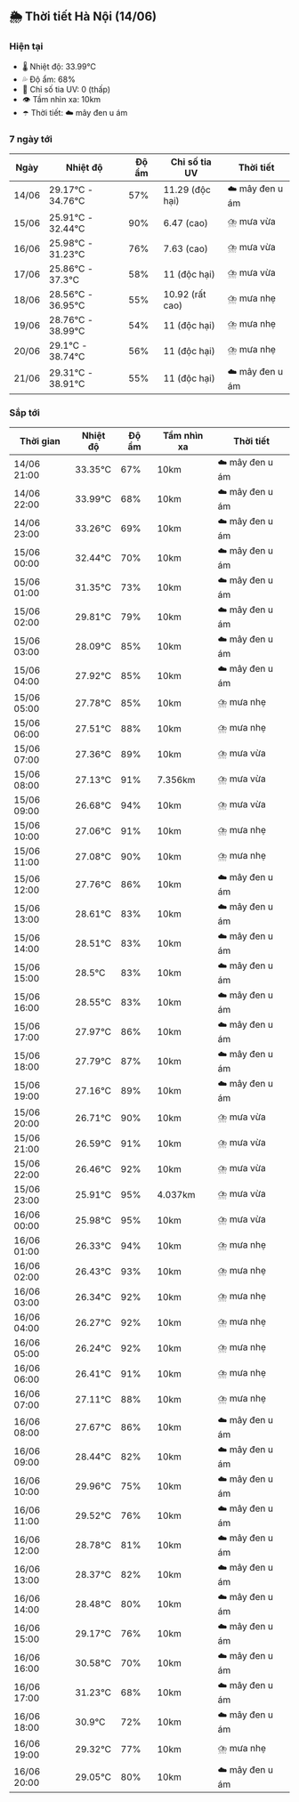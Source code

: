 ## 🌦️ Thời tiết Hà Nội (14/06)

### Hiện tại

- 🌡️ Nhiệt độ: 33.99℃
- 💦 Độ ẩm: 68%
- 🌟 Chỉ số tia UV: 0 (thấp)
- 👁️ Tầm nhìn xa: 10km
- ☂️ Thời tiết: ☁️ mây đen u ám

### 7 ngày tới

| Ngày | Nhiệt độ | Độ ẩm | Chỉ số tia UV | Thời tiết |
| --- | --- | --- | --- | --- |
| 14/06 | 29.17℃ - 34.76℃ | 57% | 11.29 (độc hại) | ☁️ mây đen u ám |
| 15/06 | 25.91℃ - 32.44℃ | 90% | 6.47 (cao) | ⛈️ mưa vừa |
| 16/06 | 25.98℃ - 31.23℃ | 76% | 7.63 (cao) | ⛈️ mưa vừa |
| 17/06 | 25.86℃ - 37.3℃ | 58% | 11 (độc hại) | ⛈️ mưa vừa |
| 18/06 | 28.56℃ - 36.95℃ | 55% | 10.92 (rất cao) | ⛈️ mưa nhẹ |
| 19/06 | 28.76℃ - 38.99℃ | 54% | 11 (độc hại) | ⛈️ mưa nhẹ |
| 20/06 | 29.1℃ - 38.74℃ | 56% | 11 (độc hại) | ⛈️ mưa nhẹ |
| 21/06 | 29.31℃ - 38.91℃ | 55% | 11 (độc hại) | ☁️ mây đen u ám |

### Sắp tới

| Thời gian | Nhiệt độ | Độ ẩm | Tầm nhìn xa | Thời tiết |
| --- | --- | --- | --- | --- |
| 14/06 21:00 | 33.35℃ | 67% | 10km | ☁️ mây đen u ám |
| 14/06 22:00 | 33.99℃ | 68% | 10km | ☁️ mây đen u ám |
| 14/06 23:00 | 33.26℃ | 69% | 10km | ☁️ mây đen u ám |
| 15/06 00:00 | 32.44℃ | 70% | 10km | ☁️ mây đen u ám |
| 15/06 01:00 | 31.35℃ | 73% | 10km | ☁️ mây đen u ám |
| 15/06 02:00 | 29.81℃ | 79% | 10km | ☁️ mây đen u ám |
| 15/06 03:00 | 28.09℃ | 85% | 10km | ☁️ mây đen u ám |
| 15/06 04:00 | 27.92℃ | 85% | 10km | ☁️ mây đen u ám |
| 15/06 05:00 | 27.78℃ | 85% | 10km | ⛈️ mưa nhẹ |
| 15/06 06:00 | 27.51℃ | 88% | 10km | ⛈️ mưa nhẹ |
| 15/06 07:00 | 27.36℃ | 89% | 10km | ⛈️ mưa vừa |
| 15/06 08:00 | 27.13℃ | 91% | 7.356km | ⛈️ mưa vừa |
| 15/06 09:00 | 26.68℃ | 94% | 10km | ⛈️ mưa vừa |
| 15/06 10:00 | 27.06℃ | 91% | 10km | ⛈️ mưa nhẹ |
| 15/06 11:00 | 27.08℃ | 90% | 10km | ⛈️ mưa nhẹ |
| 15/06 12:00 | 27.76℃ | 86% | 10km | ☁️ mây đen u ám |
| 15/06 13:00 | 28.61℃ | 83% | 10km | ☁️ mây đen u ám |
| 15/06 14:00 | 28.51℃ | 83% | 10km | ☁️ mây đen u ám |
| 15/06 15:00 | 28.5℃ | 83% | 10km | ☁️ mây đen u ám |
| 15/06 16:00 | 28.55℃ | 83% | 10km | ☁️ mây đen u ám |
| 15/06 17:00 | 27.97℃ | 86% | 10km | ☁️ mây đen u ám |
| 15/06 18:00 | 27.79℃ | 87% | 10km | ☁️ mây đen u ám |
| 15/06 19:00 | 27.16℃ | 89% | 10km | ☁️ mây đen u ám |
| 15/06 20:00 | 26.71℃ | 90% | 10km | ⛈️ mưa vừa |
| 15/06 21:00 | 26.59℃ | 91% | 10km | ⛈️ mưa vừa |
| 15/06 22:00 | 26.46℃ | 92% | 10km | ⛈️ mưa vừa |
| 15/06 23:00 | 25.91℃ | 95% | 4.037km | ⛈️ mưa vừa |
| 16/06 00:00 | 25.98℃ | 95% | 10km | ⛈️ mưa vừa |
| 16/06 01:00 | 26.33℃ | 94% | 10km | ⛈️ mưa nhẹ |
| 16/06 02:00 | 26.43℃ | 93% | 10km | ⛈️ mưa nhẹ |
| 16/06 03:00 | 26.34℃ | 92% | 10km | ⛈️ mưa nhẹ |
| 16/06 04:00 | 26.27℃ | 92% | 10km | ⛈️ mưa nhẹ |
| 16/06 05:00 | 26.24℃ | 92% | 10km | ⛈️ mưa nhẹ |
| 16/06 06:00 | 26.41℃ | 91% | 10km | ⛈️ mưa nhẹ |
| 16/06 07:00 | 27.11℃ | 88% | 10km | ⛈️ mưa nhẹ |
| 16/06 08:00 | 27.67℃ | 86% | 10km | ☁️ mây đen u ám |
| 16/06 09:00 | 28.44℃ | 82% | 10km | ☁️ mây đen u ám |
| 16/06 10:00 | 29.96℃ | 75% | 10km | ☁️ mây đen u ám |
| 16/06 11:00 | 29.52℃ | 76% | 10km | ☁️ mây đen u ám |
| 16/06 12:00 | 28.78℃ | 81% | 10km | ☁️ mây đen u ám |
| 16/06 13:00 | 28.37℃ | 82% | 10km | ☁️ mây đen u ám |
| 16/06 14:00 | 28.48℃ | 80% | 10km | ☁️ mây đen u ám |
| 16/06 15:00 | 29.17℃ | 76% | 10km | ☁️ mây đen u ám |
| 16/06 16:00 | 30.58℃ | 70% | 10km | ☁️ mây đen u ám |
| 16/06 17:00 | 31.23℃ | 68% | 10km | ☁️ mây đen u ám |
| 16/06 18:00 | 30.9℃ | 72% | 10km | ☁️ mây đen u ám |
| 16/06 19:00 | 29.32℃ | 77% | 10km | ⛈️ mưa nhẹ |
| 16/06 20:00 | 29.05℃ | 80% | 10km | ☁️ mây đen u ám |
